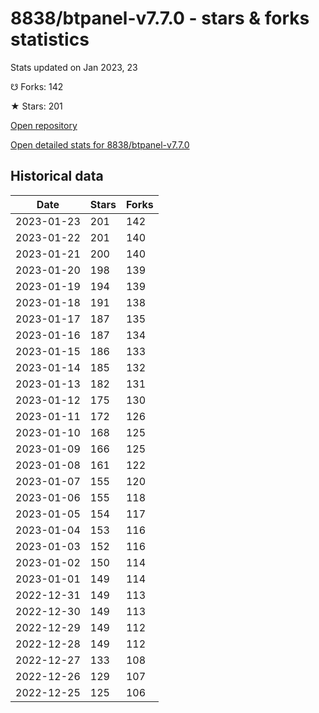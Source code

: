 # 8838/btpanel-v7.7.0 - stars & forks statistics

Stats updated on Jan 2023, 23

☋ Forks: 142

★ Stars: 201

[Open repository](https://github.com/8838/btpanel-v7.7.0)

[Open detailed stats for 8838/btpanel-v7.7.0](https://reviewgithub.com/rep/8838/btpanel-v7.7.0)

## Historical data
| Date | Stars | Forks |
|------|-------|-------|
| 2023-01-23 | 201 | 142 | 
| 2023-01-22 | 201 | 140 | 
| 2023-01-21 | 200 | 140 | 
| 2023-01-20 | 198 | 139 | 
| 2023-01-19 | 194 | 139 | 
| 2023-01-18 | 191 | 138 | 
| 2023-01-17 | 187 | 135 | 
| 2023-01-16 | 187 | 134 | 
| 2023-01-15 | 186 | 133 | 
| 2023-01-14 | 185 | 132 | 
| 2023-01-13 | 182 | 131 | 
| 2023-01-12 | 175 | 130 | 
| 2023-01-11 | 172 | 126 | 
| 2023-01-10 | 168 | 125 | 
| 2023-01-09 | 166 | 125 | 
| 2023-01-08 | 161 | 122 | 
| 2023-01-07 | 155 | 120 | 
| 2023-01-06 | 155 | 118 | 
| 2023-01-05 | 154 | 117 | 
| 2023-01-04 | 153 | 116 | 
| 2023-01-03 | 152 | 116 | 
| 2023-01-02 | 150 | 114 | 
| 2023-01-01 | 149 | 114 | 
| 2022-12-31 | 149 | 113 | 
| 2022-12-30 | 149 | 113 | 
| 2022-12-29 | 149 | 112 | 
| 2022-12-28 | 149 | 112 | 
| 2022-12-27 | 133 | 108 | 
| 2022-12-26 | 129 | 107 | 
| 2022-12-25 | 125 | 106 | 

